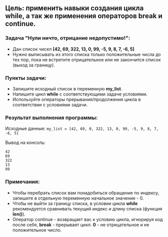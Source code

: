 ## Цель: применить навыки создания цикла while, а так же применения операторов break и continue.

### Задача "Нули ничто, отрицание недопустимо!":
- Дан список чисел **[42, 69, 322, 13, 0, 99, -5, 9, 8, 7, -6, 5]**
- Нужно выписывать из этого списка только положительные числа до тех пор, пока не встретите отрицательное или не закончится список (выход за границу).

### Пункты задачи:
- Запишите исходный список в переменную **my_list**.
- Напишите цикл **while** с соответствующими задаче условиями.
- Используйте операторы прерывания/продолжения цикла в соответствии с условиями задачи.

### Результат выполнения программы:
Исходные данные:
`my_list = [42, 69, 0, 322, 13, 0, 99, -5, 9, 8, 7, -6, 5]`

Вывод на консоль:
```
42
69
322
13
99
```
### Примечания:
- Чтобы перебрать список вам понадобиться обращение по индексу, запишите в отдельную переменную начальное значение - 0.
- Чтобы не выйти за границу списка, в условии цикла **while** рекомендуется сравнивать текущий индекс и длину списка (функция **len()**).
- Оператор continue - возвращает вас к условию цикла, игнорируя код после себя, **break** - прерывает цикл.
**0** - не отрицательное и не положительное число.

